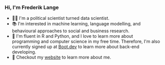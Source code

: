 ### Hi, I'm Frederik Lange
- 👨‍💻 I'm a political scientist turned data scientist.
- 📚 I'm interested in machine learning, language modelling, and behavioural approaches to social and business research.
- 🔨 I'm fluent in R and Python, and I love to learn more about programming and computer science in my free time. Therefore, I'm also currently signed up at [Boot.dev](https://www.boot.dev/tracks/backend) to learn more about back-end developing.
- 🔎 Checkout my [website](https://frederiklange.github.io/) to learn more about me.
